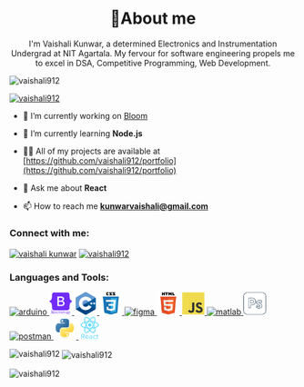 <h1 align="center">💫About me</h1>
<p align="center">I'm Vaishali Kunwar, a determined Electronics and Instrumentation  Undergrad at NIT Agartala. My fervour for software engineering propels me to excel in DSA, Competitive Programming, Web Development.
</p>

<p align="left"> <img src="https://komarev.com/ghpvc/?username=vaishali912&label=Profile%20views&color=0e75b6&style=flat" alt="vaishali912" /> </p>

<p align="left"> <a href="https://github.com/ryo-ma/github-profile-trophy"><img src="https://github-profile-trophy.vercel.app/?username=vaishali912" alt="vaishali912" /></a> </p>

- 🔭 I’m currently working on [Bloom](https://github.com/vaishali912/Bloom)

- 🌱 I’m currently learning **Node.js**

- 👨‍💻 All of my projects are available at [https://github.com/vaishali912/portfolio](https://github.com/vaishali912/portfolio)

- 💬 Ask me about **React**

- 📫 How to reach me **kunwarvaishali@gmail.com**

  

<h3 align="left">Connect with me:</h3>
<p align="left">
<a href="https://linkedin.com/in/vaishali kunwar" target="blank"><img align="center" src="https://raw.githubusercontent.com/rahuldkjain/github-profile-readme-generator/master/src/images/icons/Social/linked-in-alt.svg" alt="vaishali kunwar" height="30" width="40" /></a>
<a href="https://www.leetcode.com/vaishali912" target="blank"><img align="center" src="https://raw.githubusercontent.com/rahuldkjain/github-profile-readme-generator/master/src/images/icons/Social/leet-code.svg" alt="vaishali912" height="30" width="40" /></a>
</p>

<h3 align="left">Languages and Tools:</h3>
<p align="left"> <a href="https://www.arduino.cc/" target="_blank" rel="noreferrer"> <img src="https://cdn.worldvectorlogo.com/logos/arduino-1.svg" alt="arduino" width="40" height="40"/> </a> <a href="https://getbootstrap.com" target="_blank" rel="noreferrer"> <img src="https://raw.githubusercontent.com/devicons/devicon/master/icons/bootstrap/bootstrap-plain-wordmark.svg" alt="bootstrap" width="40" height="40"/> </a> <a href="https://www.w3schools.com/cpp/" target="_blank" rel="noreferrer"> <img src="https://raw.githubusercontent.com/devicons/devicon/master/icons/cplusplus/cplusplus-original.svg" alt="cplusplus" width="40" height="40"/> </a> <a href="https://www.w3schools.com/css/" target="_blank" rel="noreferrer"> <img src="https://raw.githubusercontent.com/devicons/devicon/master/icons/css3/css3-original-wordmark.svg" alt="css3" width="40" height="40"/> </a> <a href="https://www.figma.com/" target="_blank" rel="noreferrer"> <img src="https://www.vectorlogo.zone/logos/figma/figma-icon.svg" alt="figma" width="40" height="40"/> </a> <a href="https://www.w3.org/html/" target="_blank" rel="noreferrer"> <img src="https://raw.githubusercontent.com/devicons/devicon/master/icons/html5/html5-original-wordmark.svg" alt="html5" width="40" height="40"/> </a> <a href="https://developer.mozilla.org/en-US/docs/Web/JavaScript" target="_blank" rel="noreferrer"> <img src="https://raw.githubusercontent.com/devicons/devicon/master/icons/javascript/javascript-original.svg" alt="javascript" width="40" height="40"/> </a> <a href="https://www.mathworks.com/" target="_blank" rel="noreferrer"> <img src="https://upload.wikimedia.org/wikipedia/commons/2/21/Matlab_Logo.png" alt="matlab" width="40" height="40"/> </a> <a href="https://www.photoshop.com/en" target="_blank" rel="noreferrer"> <img src="https://raw.githubusercontent.com/devicons/devicon/master/icons/photoshop/photoshop-line.svg" alt="photoshop" width="40" height="40"/> </a> <a href="https://postman.com" target="_blank" rel="noreferrer"> <img src="https://www.vectorlogo.zone/logos/getpostman/getpostman-icon.svg" alt="postman" width="40" height="40"/> </a> <a href="https://www.python.org" target="_blank" rel="noreferrer"> <img src="https://raw.githubusercontent.com/devicons/devicon/master/icons/python/python-original.svg" alt="python" width="40" height="40"/> </a> <a href="https://reactjs.org/" target="_blank" rel="noreferrer"> <img src="https://raw.githubusercontent.com/devicons/devicon/master/icons/react/react-original-wordmark.svg" alt="react" width="40" height="40"/> </a> </p>

<p><img align="left" src="https://github-readme-stats.vercel.app/api/top-langs?username=vaishali912&show_icons=true&locale=en&layout=compact" alt="vaishali912" /></p>

<p>&nbsp;<img align="center" src="https://github-readme-stats.vercel.app/api?username=vaishali912&show_icons=true&locale=en" alt="vaishali912" /></p>

<p><img align="center" src="https://github-readme-streak-stats.herokuapp.com/?user=vaishali912&" alt="vaishali912" /></p>
